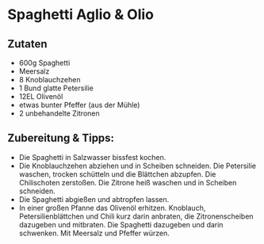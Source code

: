 # Spaghetti Aglio & Olio
## Zutaten
* 600g Spaghetti
* Meersalz
* 8 Knoblauchzehen
* 1 Bund glatte Petersilie
* 12EL Olivenöl
* etwas bunter Pfeffer (aus der Mühle)
* 2 unbehandelte Zitronen
## Zubereitung & Tipps:
* Die Spaghetti in Salzwasser bissfest kochen.
* Die Knoblauchzehen abziehen und in Scheiben schneiden. Die Petersilie
waschen, trocken schütteln und die Blättchen abzupfen. Die Chilischoten
zerstoßen. Die Zitrone heiß waschen und in Scheiben schneiden.
* Die Spaghetti abgießen und abtropfen lassen.
* In einer großen Pfanne das Olivenöl erhitzen. Knoblauch, Petersilienblättchen
und Chili kurz darin anbraten, die Zitronenscheiben dazugeben und
mitbraten. Die Spaghetti dazugeben und darin schwenken. Mit Meersalz
und Pfeffer würzen.

